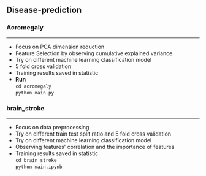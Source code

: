 ## Disease-prediction  
### Acromegaly  
--------------------------------- 
 - Focus on PCA dimension reduction     
 - Feature Selection by observing cumulative explained variance   
 - Try on different machine learning classification model  
 - 5 fold cross validation     
 - Training results saved in statistic    
 - **Run**  
 `cd acromegaly`    
 `python main.py`  

### brain_stroke
---------------------------------
 - Focus on data preprocessing  
 - Try on different train test split ratio and 5 fold cross validation  
 - Try on different machine learning classification model  
 - Observing features' correlation and the importance of features           
 - Training results saved in statistic   
 `cd brain_stroke`    
 `python main.ipynb` 